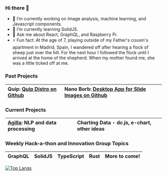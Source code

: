 ### Hi there 👋

- 🔭 I’m currently working on Image analysis, machine learning, and Javascript components.
- 🌱 I’m currently learning SolidJS.
- 💬 Ask me about React, GraphQL, and Raspberry Pi.
- ⚡ Fun fact: At the age of 7, playing outside of my Father's cousin's apartment in Madrid, Spain, I wandered off after hearing a flock of sheep just over the hill. For the next hour I followed the flock until I arrived at the home of the shepherd. When my mother found me, she was a little ticked off at me.

### Past Projects

| Quip: [Quip Distro on Github](https://github.com/SBU-BMI/quip_distro) | Nano Borb: [Desktop App for Slide Images on Github](https://github.com/SBU-BMI/Nanoborb) |
| :-------------------------------------------------------------------- | :--------------------------------------------------------------------------------------- |

### Current Projects

| [Agilla](https://www.argilla.io/): NLP and data processing | Charting Data - dc.js, e-chart, other ideas |
| :--------------------------------------------------------- | :------------------------------------------ |

### Weekly Hack-a-thon and Innovation Group Topics

| GraphQL | SolidJS | TypeScript | Rust | More to come! |
| :------ | :------ | :--------- | :--- | :------------ |

[![Top Langs](https://github-readme-stats.vercel.app/api/top-langs/?username=jbalsamo)](https://github.com/jbalsamo/github-readme-stats)

<!--
**jbalsamo/jbalsamo** is a ✨ _special_ ✨ repository because its `README.md` (this file) appears on your GitHub profile.

Here are some ideas to get you started:
[![Top Langs](https://github-readme-stats.vercel.app/api/top-langs/?username=jbalsamo)](https://github.com/jbalsamo/github-readme-stats)

-->
